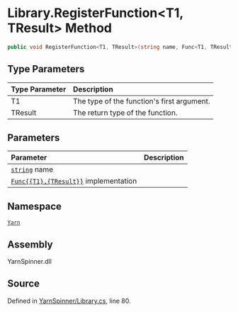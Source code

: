 # Library.RegisterFunction<T1, TResult> Method


```csharp
public void RegisterFunction<T1, TResult>(string name, Func<T1, TResult> implementation)
```

## Type Parameters
|Type Parameter|Description|
|:---|:---|
|T1|The type of the function's first argument.|
|TResult|The return type of the function.|
## Parameters
|Parameter|Description|
|:---|:---|
|[`string`](https://docs.microsoft.com/dotnet/api/System.String) name||
|[`Func{{T1},{TResult}}`](https://docs.microsoft.com/dotnet/api/System.Func{{T1},{TResult}}) implementation||


## Namespace
[`Yarn`](/api/csharp/yarn/README.md)

## Assembly
YarnSpinner.dll

## Source
Defined in [YarnSpinner/Library.cs](https://github.com/YarnSpinnerTool/YarnSpinner//blob/develop/YarnSpinner/Library.cs#L80), line 80.
